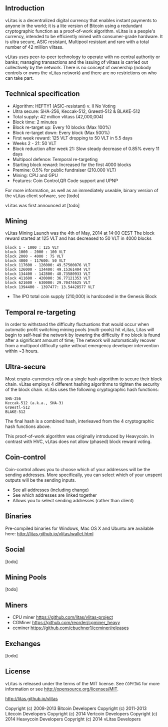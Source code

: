 Introduction
------------
vLitas is a decentralized digital currency that enables instant payments to anyone in the world; it is a lite version of Bitcoin using a redundant cryptographic function as a proof-of-work algorithm. vLitas is a people's currency, intended to be efficiently mined with consumer-grade hardware. It is ultra secure, ASIC resistant, Multipool resistant and rare with a total number of 42 million vlitass.

vLitas uses peer-to-peer technology to operate with no central authority or banks; managing transactions and the issuing of vlitass is carried out collectively by the network. There is no concept of ownership (nobody controls or owns the vLitas network) and there are no restrictions on who can take part. 

Technical specification
-----------------------

- Algorithm: HEFTY1 (ASIC-resistant) v. II No Voting
- Ultra secure: SHA-256, Keccak-512, Grøestl-512 & BLAKE-512
- Total supply: 42 million vlitass (42,000,004)
- Block time: 2 minutes
- Block re-target up: Every 10 blocks (Max 100%)
- Block re-target down: Every block (Max 500%)
- First week reward: 125 VLT dropping to 50 VLT in 5.5 days
- Weeks 2 - 21: 50 VLT
- Block reduction after week 21: Slow steady decrease of 0.85% every 11 days
- Multipool defence: Temporal re-targeting
- Starting block reward: Increased for the first 4000 blocks
- Premine: 0.5% for public fundraiser (210.000 VLT)
- Mining: CPU and GPU
- Features: Coin Control,QR Code support and UPNP

For more information, as well as an immediately useable, binary version of
the vLitas client sofware, see [todo]

vLitas was first announced at [todo]

Mining
------

vLitas Mining Launch was the 4th of May, 2014 at 14:00 CEST
The block reward started at 125 VLT and has decreased to 50 VLT in 4000 blocks 

    block 1 - 1000 : 125 VLT
    block 1000 - 2000 : 100 VLT
    block 2000 - 4000 : 75 VLT
    block 4000 - 117600: 50 VLT
    block 117600 - 126000: 49.57500076 VLT
    block 126000 - 134400: 49.15361404 VLT
    block 134400 - 142800: 48.73580933 VLT
    block 411600 - 420000: 36.77121353 VLT
    block 621600 - 630000: 29.70474625 VLT
    block 1394400 - 1397477: 13.54428577 VLT

- The IPO total coin supply (210,000) is hardcoded in the Genesis Block


Temporal re-targeting
---------------------
In order to withstand the difficulty fluctuations that would occur when automatic profit switching mining pools (multi-pools) hit vLitas, Litas will begin to self-heal the network by lowering the difficulty if no block is found after a significant amount of time; The network will automatically recover from a multipool difficulty spike without emergency developer intervention within ~3 hours.


Ultra-secure
------------
Most crypto-currencies rely on a single hash algorithm to secure their block chain. vLitas employs 4 different hashing algorithms to tighten the security of the block chain. vLitas uses the following cryptographic hash functions:

    SHA-256
    Keccak-512 (a.k.a., SHA-3)
    Grøestl-512
    BLAKE-512

The final hash is a combined hash, interleaved from the 4 cryptographic hash functions above.

This proof-of-work algorithm was originally introduced by Heavycoin. In contrast with HVC, vLitas does not allow (phased) block reward voting.


Coin-control
------------
Coin-control allows you to choose which of your addresses will be the sending addresses. More specifically, you can select which of your unspent outputs will be the sending inputs.

- See all addresses (including change)
- See which addresses are linked together
- Allows you to select sending addresses (rather than client)


Binaries
--------

Pre-compiled binaries for Windows, Mac OS X and Ubuntu are available here:
http://litas.github.io/vlitas/wallet.html


Social
------

[todo]

Mining Pools
------------
    
[todo]


Miners
-------
    
- CPU miner https://github.com/litas/vlitas-project
- CGMiner https://github.com/reorder/cgminer_heavy 
- ccminer https://github.com/cbuchner1/ccminer/releases 



Exchanges
---------
    
[todo]


License
-------

vLitas is released under the terms of the MIT license. See `COPYING` for more
information or see http://opensource.org/licenses/MIT.



http://litas.github.io/vlitas

Copyright (c) 2009-2013 Bitcoin Developers
Copyright (c) 2011-2013 Litecoin Developers
Copyright (c) 2014 Vertcoin Developers
Copyright (c) 2014 Heavycoin Developers
Copyright (c) 2014 vLitas Developers


